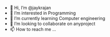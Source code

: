 - 👋 Hi, I’m @jaykrajan
- 👀 I’m interested in Programming
- 🌱 I’m currently learning Computer engineering
- 💞️ I’m looking to collaborate on anyproject
- 📫 How to reach me ...

<!---
jaykrajan/jaykrajan is a ✨ special ✨ repository because its `README.md` (this file) appears on your GitHub profile.
You can click the Preview link to take a look at your changes.
--->
